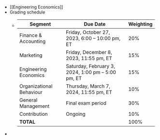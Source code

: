 - [[Engineering Economics]]
- Grading schedule
	- | Segment | Due Date | Weighting |
	  | ---- | ---- | ---- |
	  | Finance & Accounting | Friday, October 27, 2023, 6:00 – 10:00 pm, ET | 20% |
	  | Marketing | Friday, December 8, 2023, 11:55 pm, ET | 15% |
	  | Engineering Economics | Saturday, February 3, 2024, 1:00 pm – 5:00 pm, ET | 15% |
	  | Organizational Behaviour | Thursday, March 7, 2024, 11:55 pm, ET | 10% |
	  | General Management | Final exam period | 30% |
	  | Contribution | Ongoing | 10% |
	  | **TOTAL** |  | 100% |
-